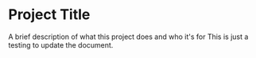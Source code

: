 # Project Title

A brief description of what this project does and who it's for
This is just a testing to update the document.
